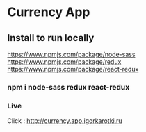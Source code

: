 # Currency App

## Install to run locally

https://www.npmjs.com/package/node-sass
https://www.npmjs.com/package/redux
https://www.npmjs.com/package/react-redux

### npm i node-sass redux react-redux

### Live

Click : http://currency.app.igorkarotki.ru
